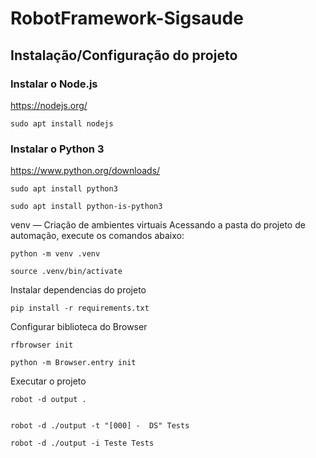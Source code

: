 # RobotFramework-Sigsaude

## Instalação/Configuração do projeto 

### Instalar o Node.js
https://nodejs.org/

````
sudo apt install nodejs
````


### Instalar o Python 3
https://www.python.org/downloads/

````
sudo apt install python3

sudo apt install python-is-python3

````


venv — Criação de ambientes virtuais
Acessando a pasta do projeto de automação, execute os comandos abaixo:

````
python -m venv .venv

source .venv/bin/activate
````

Instalar dependencias do projeto 

````
pip install -r requirements.txt
````


Configurar biblioteca do Browser

````
rfbrowser init

python -m Browser.entry init
````


Executar o projeto 

````
robot -d output .


robot -d ./output -t "[000] -  DS" Tests

robot -d ./output -i Teste Tests 
